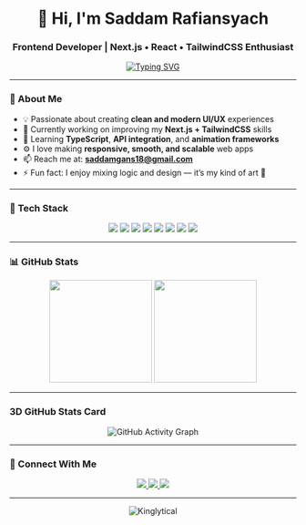 <!-- PROFILE README FOR KINGLYTICAL -->
<h1 align="center">👋 Hi, I'm Saddam Rafiansyach</h1>
<h3 align="center">Frontend Developer | Next.js • React • TailwindCSS Enthusiast</h3>

<p align="center">
  <a href="https://github.com/Kinglytical">
    <img src="https://readme-typing-svg.herokuapp.com?font=Fira+Code&size=22&duration=2500&pause=1000&color=3AA0FF&center=true&vCenter=true&width=435&lines=Welcome+to+my+GitHub!;I'm+a+Frontend+Developer;Next.js+%7C+React+%7C+Tailwind+Lover;Turning+ideas+into+interactive+UI's" alt="Typing SVG" />
  </a>
</p>

---

### 🚀 About Me

- 💡 Passionate about creating **clean and modern UI/UX** experiences  
- 🔭 Currently working on improving my **Next.js + TailwindCSS** skills  
- 🌱 Learning **TypeScript**, **API integration**, and **animation frameworks**  
- ⚙️ I love making **responsive, smooth, and scalable** web apps  
- 📫 Reach me at: **saddamgans18@gmail.com**  
- ⚡ Fun fact: I enjoy mixing logic and design — it’s my kind of art 🎨  

---

### 🧠 Tech Stack

<p align="center">
  <img src="https://img.shields.io/badge/-Next.js-000000?style=for-the-badge&logo=nextdotjs&logoColor=white" />
  <img src="https://img.shields.io/badge/-React-61DAFB?style=for-the-badge&logo=react&logoColor=black" />
  <img src="https://img.shields.io/badge/-Tailwind_CSS-38B2AC?style=for-the-badge&logo=tailwind-css&logoColor=white" />
  <img src="https://img.shields.io/badge/-JavaScript-F7DF1E?style=for-the-badge&logo=javascript&logoColor=black" />
  <img src="https://img.shields.io/badge/-TypeScript-007ACC?style=for-the-badge&logo=typescript&logoColor=white" />
  <img src="https://img.shields.io/badge/-HTML5-E34F26?style=for-the-badge&logo=html5&logoColor=white" />
  <img src="https://img.shields.io/badge/-CSS3-1572B6?style=for-the-badge&logo=css3&logoColor=white" />
  <img src="https://img.shields.io/badge/-Git-F05032?style=for-the-badge&logo=git&logoColor=white" />
</p>

---

### 📊 GitHub Stats

<p align="center">
  <img src="https://github-readme-stats.vercel.app/api?username=Kinglytical&show_icons=true&theme=radical" height="180px"/>
  <img src="https://github-readme-stats.vercel.app/api/top-langs/?username=Kinglytical&layout=compact&theme=radical" height="180px"/>
</p>

---

### 3D GitHub Stats Card

<p align="center">
  <img src="https://github-readme-activity-graph.vercel.app/graph?username=Kinglytical&theme=react-dark" alt="GitHub Activity Graph"/>
</p>

---

### 🧩 Connect With Me

<p align="center">
  <a href="https://linkedin.com/in/saddam-rafiansyach" target="_blank">
    <img src="https://img.shields.io/badge/LinkedIn-0077B5?style=for-the-badge&logo=linkedin&logoColor=white"/>
  </a>
  <a href="https://github.com/Kinglytical" target="_blank">
    <img src="https://img.shields.io/badge/GitHub-100000?style=for-the-badge&logo=github&logoColor=white"/>
  </a>
  <a href="mailto:saddamgans18@gmail.com">
    <img src="https://img.shields.io/badge/Email-D14836?style=for-the-badge&logo=gmail&logoColor=white"/>
  </a>
</p>

---

<p align="center">
  <img src="https://komarev.com/ghpvc/?username=Kinglytical&label=Profile%20views&color=0e75b6&style=flat" alt="Kinglytical" />
</p>
